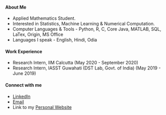 #### About Me

- Applied Mathematics Student.
- Interested in Statistics, Machine Learning & Numerical Computation.
- Computer Languages & Tools - Python, R, C, Core Java, MATLAB, SQL, LaTex, Origin, MS Office
- Languages I speak - English, Hindi, Odia

#### Work Experience

- Research Intern, IIM Calcutta (May 2020 - September 2020)
- Research Intern, IASST Guwahati (DST Lab, Govt. of India) (May 2019 - June 2019)

#### Connect with me

- [LinkedIn](https://www.linkedin.com/in/priyabratamishra10/)
- [Email](mailto:imh10025.17@bitmesra.ac.in)
- Link to my [Personal Website](https://sites.google.com/view/priyabrata-mishra)
